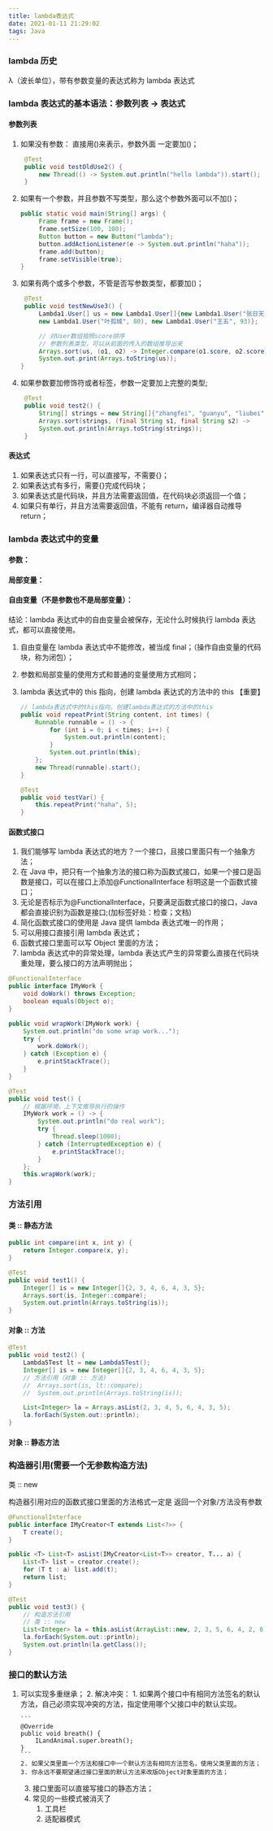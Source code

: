 ```yaml
---
title: lambda表达式
date: 2021-01-11 21:29:02
tags: Java
---
```


### lambda 历史

λ（波长单位），带有参数变量的表达式称为 lambda 表达式

### lambda 表达式的基本语法：参数列表 -> 表达式

#### 参数列表

1. 如果没有参数： 直接用()来表示，参数外面 一定要加()；

   ```java
   	@Test
   	public void testOldUse2() {
   	    new Thread(() -> System.out.println("hello lambda")).start();
   	}
   ```

2. 如果有一个参数，并且参数不写类型，那么这个参数外面可以不加()；

   ```java
   public static void main(String[] args) {
      	Frame frame = new Frame();
      	frame.setSize(100, 100);
      	Button button = new Button("lambda");
      	button.addActionListener(e -> System.out.println("haha"));
      	frame.add(button);
      	frame.setVisible(true);
   }
   ```

3. 如果有两个或多个参数，不管是否写参数类型，都要加()；

   ```java
   	@Test
   	public void testNewUse3() {
      	Lambda1.User[] us = new Lambda1.User[]{new Lambda1.User("张日天", 90),
      	new Lambda1.User("叶孤城", 80), new Lambda1.User("王五", 93)};

      	// 对User数组按照score排序
      	// 参数列表类型，可以从前面的传入的数组推导出来
      	Arrays.sort(us, (o1, o2) -> Integer.compare(o1.score, o2.score));
      	System.out.print(Arrays.toString(us));
   }
   ```

4. 如果参数要加修饰符或者标签，参数一定要加上完整的类型;

   ```java
   	@Test
   	public void test2() {
      	String[] strings = new String[]{"zhangfei", "guanyu", "liubei"};
      	Arrays.sort(strings, (final String s1, final String s2) -> 			Integer.compare(s1.length(), s2.length()));
      	System.out.println(Arrays.toString(strings));
   	}
   ```

#### 表达式

1. 如果表达式只有一行，可以直接写，不需要{}；
2. 如果表达式有多行，需要{}完成代码块；
3. 如果表达式是代码块，并且方法需要返回值，在代码块必须返回一个值；
4. 如果只有单行，并且方法需要返回值，不能有 return，编译器自动推导 return；

### lambda 表达式中的变量

#### 参数：

#### 局部变量：

#### 自由变量（不是参数也不是局部变量）：

结论：lambda 表达式中的自由变量会被保存，无论什么时候执行 lambda 表达式，都可以直接使用。

1. 自由变量在 lambda 表达式中不能修改，被当成 final；（操作自由变量的代码块，称为闭包）；
2. 参数和局部变量的使用方式和普通的变量使用方式相同；
3. lambda 表达式中的 this 指向，创建 lambda 表达式的方法中的 this 【重要】

   ```java
   // lambda表达式中的this指向，创建lambda表达式的方法中的this
   public void repeatPrint(String content, int times) {
       Runnable runnable = () -> {
           for (int i = 0; i < times; i++) {
               System.out.println(content);
           }
           System.out.println(this);
       };
       new Thread(runnable).start();
   }

   @Test
   public void testVar() {
       this.repeatPrint("haha", 5);
   }
   ```

   <!-- more -->

#### 函数式接口

1. 我们能够写 lambda 表达式的地方？一个接口，且接口里面只有一个抽象方法；
2. 在 Java 中，把只有一个抽象方法的接口称为函数式接口，如果一个接口是函数是接口，可以在接口上添加@FunctionalInterface 标明这是一个函数式接口；
3. 无论是否标示为@FunctionalInterface，只要满足函数式接口的接口，Java 都会直接识别为函数是接口;(加标签好处：检查；文档)
4. 简化函数式接口的使用是 Java 提供 lambda 表达式唯一的作用；
5. 可以用接口直接引用 lambda 表达式；
6. 函数式接口里面可以写 Object 里面的方法；
7. lambda 表达式中的异常处理，lambda 表达式产生的异常要么直接在代码块重处理，要么接口的方法声明抛出；

```java
@FunctionalInterface
public interface IMyWork {
    void doWork() throws Exception;
    boolean equals(Object o);
}

public void wrapWork(IMyWork work) {
    System.out.println("do some wrap work...");
    try {
        work.doWork();
    } catch (Exception e) {
        e.printStackTrace();
    }
}

@Test
public void test() {
    // 根据环境，上下文推导执行的操作
    IMyWork work = () -> {
        System.out.println("do real work");
        try {
            Thread.sleep(1000);
        } catch (InterruptedException e) {
            e.printStackTrace();
        }
    };
    this.wrapWork(work);
}
```

### 方法引用

#### 类 :: 静态方法

```java
public int compare(int x, int y) {
    return Integer.compare(x, y);
}

@Test
public void test1() {
    Integer[] is = new Integer[]{2, 3, 4, 6, 4, 3, 5};
    Arrays.sort(is, Integer::compare);
    System.out.println(Arrays.toString(is));
}
```

#### 对象 :: 方法

```java
@Test
public void test2() {
    Lambda5Test lt = new Lambda5Test();
    Integer[] is = new Integer[]{2, 3, 4, 6, 4, 3, 5};
    // 方法引用（对象 :: 方法)
	//  Arrays.sort(is, lt::compare);
	//  System.out.println(Arrays.toString(is));

    List<Integer> la = Arrays.asList(2, 3, 4, 5, 6, 4, 3, 5);
    la.forEach(System.out::println);
}
```

#### 对象 :: 静态方法

### 构造器引用(需要一个无参数构造方法)

类 :: new

构造器引用对应的函数式接口里面的方法格式一定是 返回一个对象/方法没有参数

```java
@FunctionalInterface
public interface IMyCreator<T extends List<?>> {
	T create();
}

public <T> List<T> asList(IMyCreator<List<T>> creator, T... a) {
    List<T> list = creator.create();
    for (T t : a) list.add(t);
    return list;
}

@Test
public void test3() {
    // 构造方法引用
    // 类 :: new
    List<Integer> la = this.asList(ArrayList::new, 2, 3, 5, 6, 4, 2, 8);
    la.forEach(System.out::println);
    System.out.println(la.getClass());
}
```

### 接口的默认方法

1.  可以实现多重继承； 2. 解决冲突： 1. 如果两个接口中有相同方法签名的默认方法，自己必须实现冲突的方法，指定使用哪个父接口中的默认实现。

        ```
        @Override
        public void breath() {
            ILandAnimal.super.breath();
        }
        ```
        2. 如果父类里面一个方法和接口中一个默认方法有相同方法签名，使用父类里面的方法；
        3. 你永远不要期望通过接口里面的默认方法来改版Object对象里面的方法；

    3. 接口里面可以直接写接口的静态方法；
    4. 常见的一些模式被消灭了
       1. 工具栏
       2. 适配器模式
